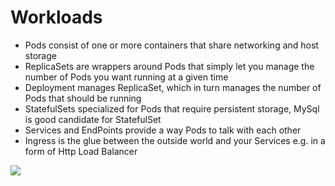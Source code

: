 # Workloads

* Pods consist of one or more containers that share networking and host storage
* ReplicaSets are wrappers around Pods that simply let you manage the number of Pods you want running at a given time
* Deployment manages ReplicaSet, which in turn manages the number of Pods that should be running
* StatefulSets specialized for Pods that require persistent storage, MySql is good candidate for StatefulSet
* Services and EndPoints provide a way Pods to talk with each other
* Ingress is the glue between the outside world and your Services e.g. in a form of Http Load Balancer

[![](../media/k8s-workloads-i.jpg)](https://medium.com/@vishaldwivedi13/kubernetes-understanding-ecosystem-in-less-than-10-minutes-4142df33b4aa)
